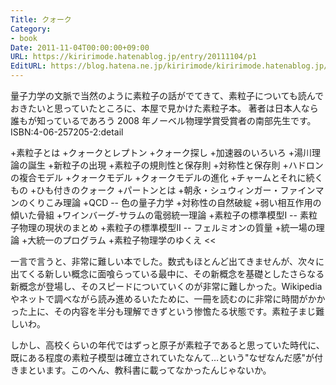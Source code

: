 ```yaml
---
Title: クォーク
Category:
- book
Date: 2011-11-04T00:00:00+09:00
URL: https://kiririmode.hatenablog.jp/entry/20111104/p1
EditURL: https://blog.hatena.ne.jp/kiririmode/kiririmode.hatenablog.jp/atom/entry/8454420450078210808
---
```



量子力学の文脈で当然のように素粒子の話がでてきて、素粒子についても読んでおきたいと思っていたところに、本屋で見かけた素粒子本。
著者は日本人なら誰もが知っているであろう 2008 年ノーベル物理学賞受賞者の南部先生です。
ISBN:4-06-257205-2:detail
>>
+素粒子とは
+クォークとレプトン
+クォーク探し
+加速器のいろいろ
+湯川理論の誕生
+新粒子の出現
+素粒子の規則性と保存則
+対称性と保存則
+ハドロンの複合モデル
+クォークモデル
+クォークモデルの進化
+チャームとそれに続くもの
+ひも付きのクォーク
+パートンとは
+朝永・シュウィンガー・ファインマンのくりこみ理論
+QCD -- 色の量子力学
+対称性の自然破綻
+弱い相互作用の傾いた骨組
+ワインバーグ-サラムの電弱統一理論
+素粒子の標準模型I -- 素粒子物理の現状のまとめ
+素粒子の標準模型II -- フェルミオンの質量
+統一場の理論
+大統一のプログラム
+素粒子物理学のゆくえ
<<

一言で言うと、非常に難しい本でした。数式もほとんど出てきませんが、次々に出てくる新しい概念に面喰らっている最中に、その新概念を基礎としたさらなる新概念が登場し、そのスピードについていくのが非常に難しかった。Wikipedia やネットで調べながら読み進めるいたために、一冊を読むのに非常に時間がかかった上に、その内容を半分も理解できずという惨憺たる状態です。素粒子まじ難しいわ。

しかし、高校くらいの年代ではずっと原子が素粒子であると思っていた時代に、既にある程度の素粒子模型は確立されていたなんて…という"なぜなんだ感"が付きまといます。このへん、教科書に載ってなかったんじゃないか。
